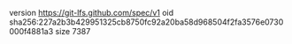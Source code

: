 version https://git-lfs.github.com/spec/v1
oid sha256:227a2b3b429951325cb8750fc92a20ba58d968504f2fa3576e0730000f4881a3
size 7387
